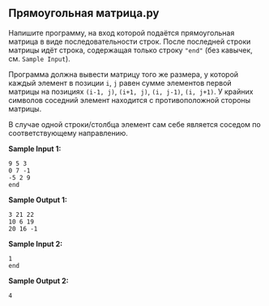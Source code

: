 ## Прямоугольная матрица.py
Напишите программу, на вход которой подаётся прямоугольная матрица в виде последовательности строк. 
После последней строки матрицы идёт строка, содержащая только строку `"end"` (без кавычек, см. `Sample Input`).

Программа должна вывести матрицу того же размера, у которой каждый элемент в позиции `i`, `j` равен сумме элементов первой матрицы на позициях 
`(i-1, j)`, `(i+1, j)`, `(i, j-1)`, `(i, j+1)`. 
У крайних символов соседний элемент находится с противоположной стороны матрицы.

В случае одной строки/столбца элемент сам себе является соседом по соответствующему направлению.

**Sample Input 1:**
```
9 5 3
0 7 -1
-5 2 9
end
```
**Sample Output 1:**
```
3 21 22
10 6 19
20 16 -1
```
**Sample Input 2:**
```
1
end
```
**Sample Output 2:**
```
4
```
